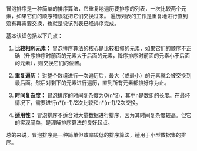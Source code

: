冒泡排序是一种简单的排序算法，它重复地遍历要排序的列表，一次比较两个元素，如果它们的顺序错误就把它们交换过来。
遍历列表的工作是重复地进行直到没有再需要交换，也就是说该列表已经排序完成。

基本认识包括以下几点：

1. **比较相邻元素：** 冒泡排序算法的核心是比较相邻的元素，如果它们的顺序不正确（升序排序时前面的元素大于后面的元素，降序排序时前面的元素小于后面的元素），则交换它们的位置。

2. **重复遍历：** 对整个数组进行一次遍历后，最大（或最小）的元素就会被交换到最后面。然后对剩下的元素进行遍历，直到所有元素都排好序为止。

3. **时间复杂度：** 冒泡排序的时间复杂度为O(n^2)，其中n是数组的长度。在最坏情况下，需要进行n*(n-1)/2次比较和n*(n-1)/2次交换。

4. **适用性：** 冒泡排序不适合对大量数据进行排序，因为其时间复杂度较高。但它的实现简单，是理解排序算法的良好起点。

总的来说，冒泡排序是一种简单但效率较低的排序算法，适用于小型数据集的排序。